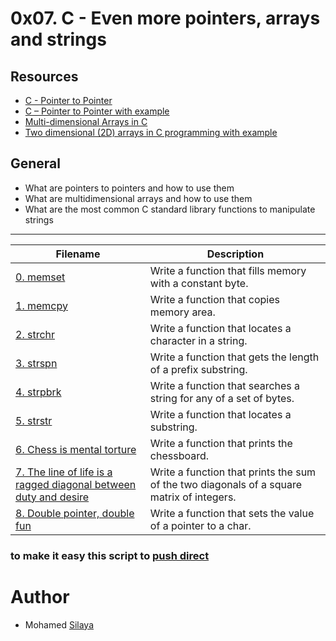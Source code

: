 # 0x07. C - Even more pointers, arrays and strings

## Resources
- [C - Pointer to Pointer](https://intranet.alxswe.com/rltoken/eyikXPg7ZxCAEuWklB6xtQ)
- [C – Pointer to Pointer with example](https://intranet.alxswe.com/rltoken/ojr7OUUm2I-MULE4lWlrkg)
- [Multi-dimensional Arrays in C](https://intranet.alxswe.com/rltoken/HUZIJ6t55KM7d7FBCwWm8Q)
- [Two dimensional (2D) arrays in C programming with example](https://intranet.alxswe.com/rltoken/Dx9nIBRj68sRBGe2NRI_aQ)

## General
- What are pointers to pointers and how to use them
- What are multidimensional arrays and how to use them
- What are the most common C standard library functions to manipulate strings
 ----
|Filename |Description|
|-----|-----|
|[0. memset](https://github.com/Mohamed-Silaya/alx-low_level_programming/blob/main/0x07-pointers_arrays_strings/0-memset.c)|Write a function that fills memory with a constant byte.|
|[1. memcpy](https://github.com/Mohamed-Silaya/alx-low_level_programming/blob/main/0x07-pointers_arrays_strings/1-memcpy.c)|Write a function that copies memory area.|
|[2. strchr](https://github.com/Mohamed-Silaya/alx-low_level_programming/blob/main/0x07-pointers_arrays_strings/2-strchr.c)|Write a function that locates a character in a string.|
|[3. strspn](https://github.com/Mohamed-Silaya/alx-low_level_programming/blob/main/0x07-pointers_arrays_strings/3-strspn.c)|Write a function that gets the length of a prefix substring.|
|[4. strpbrk](https://github.com/Mohamed-Silaya/alx-low_level_programming/blob/main/0x07-pointers_arrays_strings/4-strpbrk.c)|Write a function that searches a string for any of a set of bytes.|
|[5. strstr](https://github.com/Mohamed-Silaya/alx-low_level_programming/blob/main/0x07-pointers_arrays_strings/5-strstr.c)|Write a function that locates a substring.|
|[6. Chess is mental torture](https://github.com/Mohamed-Silaya/alx-low_level_programming/blob/main/0x07-pointers_arrays_strings/7-print_chessboard.c)|Write a function that prints the chessboard.|
|[7. The line of life is a ragged diagonal between duty and desire](https://github.com/Mohamed-Silaya/alx-low_level_programming/blob/main/0x07-pointers_arrays_strings/8-print_diagsums.c)|Write a function that prints the sum of the two diagonals of a square matrix of integers.|
|[8. Double pointer, double fun](https://github.com/Mohamed-Silaya/alx-low_level_programming/blob/main/0x07-pointers_arrays_strings/100-set_string.c)|Write a function that sets the value of a pointer to a char.|
### to make it easy this script to [push direct](https://github.com/Mohamed-Silaya/alx-low_level_programming/blob/main/0x01-variables_if_else_while/555-giit)
# Author
- Mohamed [Silaya](https://github.com/Mohamed-Silaya)


